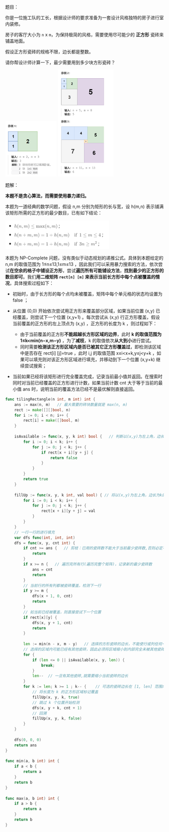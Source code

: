 题目：

你是一位施工队的工长，根据设计师的要求准备为一套设计风格独特的房子进行室内装修。

房子的客厅大小为 `n` x `m`，为保持极简的风格，需要使用尽可能少的 **正方形** 瓷砖来铺盖地面。

假设正方形瓷砖的规格不限，边长都是整数。

请你帮设计师计算一下，最少需要用到多少块方形瓷砖？

<img src="1240.铺瓷砖.assets/image-20230927200939477.png" alt="image-20230927200939477" style="zoom:33%;" />

<img src="1240.铺瓷砖.assets/image-20230927200953958.png" alt="image-20230927200953958" style="zoom:33%;" />

题解：

**本题不是贪心算法，而需要使用暴力递归。**

本题为一道经典的数学问题，假设 n,m 分别为矩形的长与宽，设 h(m,n) 表示铺满该矩形所需的正方形的最少数目，已有如下结论：

<img src="1240.铺瓷砖.assets/image-20230927201130735.png" alt="image-20230927201130735" style="zoom:50%;" />

本题为 NP-Complete 问题，没有类似于动态规划的递推公式。具体到本题给定的 n,m 的取值范围为 1≤n≤13,1≤m≤13 ，因此我们可以采用暴力搜索的方法，依次尝试**在空余的格子中铺设正方形**，尝试**遍历所有可能铺设方法**，**找到最少的正方形的数目即可**。我们**用二维矩阵 `rect[n] [m]` 来表示当前长方形中每个点被覆盖的情况**，具体搜索过程如下：

- 初始时，由于长方形的每个点均未被覆盖，矩阵中每个单元格的状态均设置为 false ；

- 从位置 (0,0) 开始依次尝试用正方形来覆盖部分区域，如果当前位置 (x,y) 已经覆盖，则尝试下一个位置 (x,y+1) 。每次尝试从 (x,y) 行正方形覆盖，假设当前覆盖的正方形的左上顶点为 (x,y) ，正方形的长度为 k ，则过程如下：
  - 由于当前覆盖的正方形**不能超越长方形区域的边界**，此时 **k 的取值范围为 1≤k<min⁡(n−x,m−y)** ，为了**减枝**，k 的取值依次**从大到小**进行尝试。
  - 同时需要**检测该正方形区域内是否已被其它正方形覆盖过**，即检测该区域中是否存在 rect[i] [j]=true ，此时 i,j 的取值范围 x≤i<x+k,y≤j<y+k ，如果可以填充则对该正方形区域进行填充，并移动到下一个位置 (x,y+k) 继续尝试搜索；
- 当前如果已经将该矩形进行完全覆盖完成，记录当前最小值并返回。在搜索时同时对当前已经覆盖的正方形进行计数，如果当前计数 cnt 大于等于当前的最小值 ans 时，说明当前的覆盖方法已经不是最优解则直接返回。

```go
func tilingRectangle(n int, m int) int {
    ans := max(n, m)   // 最大需要的砖块数量就是 max(n, m)
    rect := make([][]bool, n)
    for i := 0; i < n; i++ {
        rect[i] = make([]bool, m)
    }

    isAvailable := func(x, y, k int) bool {   // 判断以(x,y)为左上角，边长为k的正方形区域内是否都未被覆盖
        for i := 0; i < k; i++ {
            for j := 0; j < k; j++ {
                if rect[x + i][y + j] {
                    return false
                }
            }
        }
        return true
    }

    fillUp := func(x, y, k int, val bool) { // 将以(x,y)为左上角，边长为k的正方形区域内部都填充上 val
        for i := 0; i < k; i++ {
            for j := 0; j < k; j++ {
                rect[x + i][y + j] = val
            }
        }
    }
    // 一行一行的进行填充
    var dfs func(int, int, int)
    dfs = func(x, y, cnt int) {
        if cnt >= ans {   // 剪枝：已用的瓷砖数不能大于当前最少瓷砖数,否则必定不是最少瓷砖方案
            return
        }
        if x >= n {   // 遍历完所有行(遍历完整个矩阵)，记录新的最少瓷砖数
            ans = cnt
            return
        }
        // 当前行的所有列都被瓷砖覆盖，检测下一行
        if y >= m {
            dfs(x + 1, 0, cnt)
            return
        }
        // 如当前已经被覆盖，则直接尝试下一个位置
        if rect[x][y] {
            dfs(x, y + 1, cnt)
            return
        }

        len := min(n - x, m - y)   // 选择的方形瓷砖的边长，不能使行或列任何一个越界
        // 选择的区域内可能已经有其他瓷砖，因此必须将区域缩小到内部完全未被其他瓷砖覆盖
        for {
            if (len <= 0 || isAvailable(x, y, len)) {  
                break;
            }
            len--  // 一旦有其他瓷砖,就需要缩小当前瓷砖的边长
        }
        for k := len; k >= 1 ; k-- {    // 可选的瓷砖边长在 [1, len] 范围内都可选
            // 将长度为 k 的正方形区域标记覆盖
            fillUp(x, y, k, true)
            // 跳过 k 个位置开始检测
            dfs(x, y + k, cnt + 1)
            // 回溯
            fillUp(x, y, k, false)
        }
    }

    dfs(0, 0, 0)
    return ans
}

func min(a, b int) int {
    if a < b {
        return a
    }
    return b
}

func max(a, b int) int {
    if a > b {
        return a
    }
    return b
}
```

